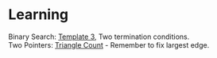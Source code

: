 # Learning

Binary Search: [Template 3](https://aaronice.gitbooks.io/lintcode/content/knowledge/binary-search.html), Two termination conditions.  
Two Pointers: [Triangle Count](https://www.lintcode.com/problem/triangle-count/description) - Remember to fix largest edge.

